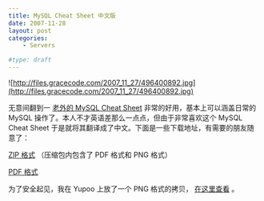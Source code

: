 ```yaml
---
title: MySQL Cheat Sheet 中文版
date: 2007-11-28
layout: post
categories:
    - Servers

#type: draft
---
```


![http://files.gracecode.com/2007_11_27/496400892.jpg](http://files.gracecode.com/2007_11_27/496400892.jpg)

无意间翻到一 [老外的 MySQL Cheat Sheet](http://www.ilovejackdaniels.com/cheat-sheets/mysql-cheat-sheet/) 非常的好用，基本上可以涵盖日常的 MySQL 操作了。本人不才英语差那么一点点，但由于非常喜欢这个 MySQL Cheat Sheet 于是就将其翻译成了中文。下面是一些下载地址，有需要的朋友随意了：

 [ZIP 格式](http://files.gracecode.com/2007_11_28/1196228319.zip) （压缩包内包含了 PDF 格式和 PNG 格式）

 [PDF 格式](http://files.gracecode.com/2007_11_28/1196228303.pdf) 

为了安全起见，我在 Yupoo 上放了一个 PNG 格式的拷贝， [在这里查看](http://www.yupoo.com/photos/view?id=ff8080811664ff3a01167f8a45131726) 。
